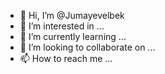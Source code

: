 - 👋 Hi, I’m @Jumayevelbek
- 👀 I’m interested in ...
- 🌱 I’m currently learning ...
- 💞️ I’m looking to collaborate on ...
- 📫 How to reach me ...

<!---
Jumayevelbek/Jumayevelbek is a ✨ special ✨ repository because its `README.md` (this file) appears on your GitHub profile.
You can click the Preview link to take a look at your changes.
--->
